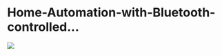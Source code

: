 # Home-Automation-with-Bluetooth-controlled...

<img src="https://drive.google.com/file/d/19SCxvMB_KRROzbNPzf4pZlvDKIGNrLmS/view?usp=sharing">
